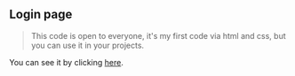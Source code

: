 ## Login page

> This code is open to everyone, it's my first code via html and css, but you can use it in your projects.

You can see it by clicking [here](https://vazgen-gasparyan.github.io/Login/)․

